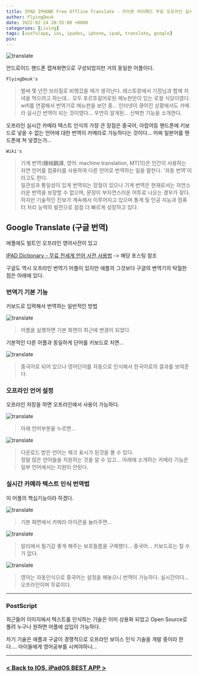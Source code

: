 ```yaml
---
title: IPAD IPHONE Free Offline Translate - 아이폰 아이패드 무료 오프라인 실시간 카메라 텍스트 인식 기술의 번역기 (Feat. Google Translate)
author: FlyingDeuk
date: 2022-02-24 20:55:00 +0800
categories: [Living]
tags: [usefulapp, ios, ipados, iphone, ipad, translate, google]
pin:
---
```


![translate](/img/living/app/translate7.jpg)

안드로이드 핸드폰 캡쳐화면으로 구성되었지만 거의 동일한 어플이다.

`FlyingDeuk's`
> 벌써 몇 년전 브라질로 비행갔을 때가 생각난다. 레스토랑에서 기장님과 함께 저녁을 먹으려고 하는데... 모두 포르투갈어로된 메뉴판만이 있는 로컬 식당이였다. <br>
wifi를 연결해서 번역기로 메뉴판을 보던 중... 인터넷이 끊어진 상황에서도 카메라 실시간 번역이 되는 것이였다... 우연히 알게된... 신박한 기능을 소개한다.

오프라인 실시간 카메라 텍스트 인식의 가장 큰 장점은 중국어, 아랍어등 핸드폰에 키보드로 넣을 수 없는 언어에 대한 번역이 카메라로 가능하다는 것이다... 어찌 일본어를 핸드폰에 쳐 넣겠는가...

`Wiki's`
>기계 번역(機械飜譯, 영어: machine translation, MT[1])은 인간이 사용하는 자연 언어를 컴퓨터를 사용하여 다른 언어로 번역하는 일을 말한다. '자동 번역'이라고도 한다. <br>
일관성과 통일성이 있게 번역되는 장점이 있으나 기계 번역은 현재로서는 자연스러운 번역을 보장할 수 없으며, 문장이 부자연스러운 어투로 나오는 경우가 잦다. 하지만 기술적인 진보가 계속해서 이루어지고 있으며 통계 및 인공 지능과 컴퓨터 처리 능력의 발전으로 점점 더 빠르게 성장하고 있다.

## Google Translate (구글 번역)
애플에도 빌트인 오프라인 영어사전이 있고

[IPAD Dictionary - 무료 전세계 언어 사전 사용법](/posts/IpadDict/) -> 해당 포스팅 참조

구글도 역시 오프라인 번역기 어플이 있지만 애플의 그것보다 구글의 변역기의 탁월한 점은 아래에 있다.

### 번역기 기본 기능
키보드로 입력해서 번역하는 일반적인 방법

![translate](/img/living/app/translate2.jpg)
> 어플을 실행하면 기본 화면이 최근에 변경이 되었다.

기본적인 다른 어플과 동일하게 단어를 키보드로 치면...

![translate](/img/living/app/translate4.jpg)
> 중국어로 되어 있으나 영어단어를 자동으로 인식해서 한국어로의 결과를 보여준다.

### 오프라인 언어 설정
오프라인 저장을 하면 오프라인에서 사용이 가능하다.

![translate](/img/living/app/translate2.jpg)
> 아래 언어부분을 누르면...

![translate](/img/living/app/translate5.jpg)
> 다운로드 받은 언어는 체크 표시가 된것을 볼 수 있다. <br>
정말 많은 언어들을 지원하는 것을 알 수 있고... 아래에 소개하는 카메라 기능은 일부 언어에서는 지원이 안된다.

### 실시간 카메라 텍스트 인식 번역법
이 어플의 핵심기능이라 하겠다.

![translate](/img/living/app/translate3.jpg)
> 기본 화면에서 카메라 아이콘을 눌러주면...

![translate](/img/living/app/translate1.jpg)
> 알리에서 필기감 좋게 해주는 보호필름을 구매했다... 중국어... 키보드로는 칠 수가 없다.

![translate](/img/living/app/translate6.jpg)
> 영어는 자동인식으로 중국어는 설정을 해놓으니 번역이 가능하다. 실시간이다... 오프라인이며 무료이다.

-----------

### PostScript
최근들어 이미지에서 텍스트를 인식하는 기술은 이미 상용화 되었고 Open Source로 풀려 누구나 원하면 어플에 삽입이 가능하다.

차기 기술은 애플과 구글이 경쟁적으로 오프라인 보이스 인식 기술을 개발 중이라 한다.... 아이들에게 영어공부를 시켜야하나...

----------

### [< Back to IOS, iPadOS BEST APP >](/posts/IPADOSAPP/)
